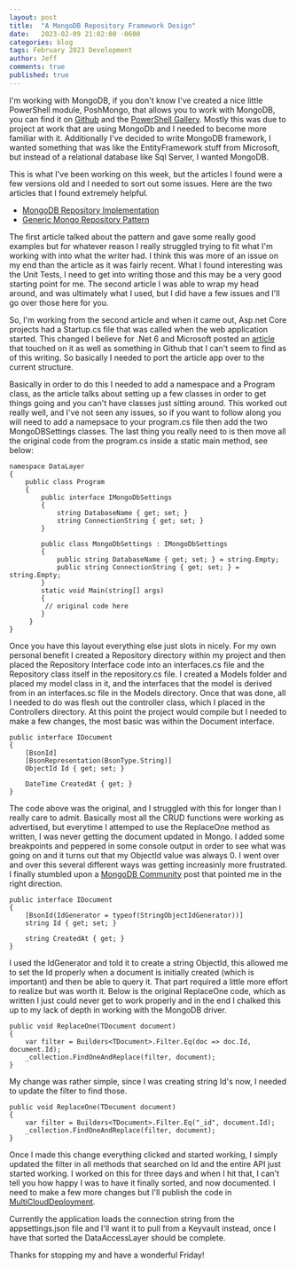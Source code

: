 ```yaml
---
layout: post
title:  "A MongoDB Repository Framework Design"
date:   2023-02-09 21:02:00 -0600
categories: blog
tags: February 2023 Development
author: Jeff
comments: true
published: true
---
```

I'm working with MongoDB, if you don't know I've created a nice little PowerShell module, PoshMongo, that allows you to work with MongoDB, you can find it on [Github](https://github.com/PoshMongo/PoshMongo) and the [PowerShell Gallery](https://www.powershellgallery.com/packages/PoshMongo/3.2.1). Mostly this was due to project at work that are using MongoDb and I needed to become more familiar with it. Additionally I've decided to write MongoDB framework, I wanted something that was like the EntityFramework stuff from Microsoft, but instead of a relational database like Sql Server, I wanted MongoDB.

This is what I've been working on this week,  but the articles I found were a few versions old and I needed to sort out some issues. Here are the two articles that I found extremely helpful.

- [MongoDB Repository Implementation](https://www.thecodebuzz.com/mongodb-repository-implementation-unit-testing-net-core-example/)
- [Generic Mongo Repository Pattern](https://medium.com/@marekzyla95/mongo-repository-pattern-700986454a0e)

The first article talked about the pattern and gave some really good examples but for whatever reason I really struggled trying to fit what I'm working with into what the writer had. I think this was more of an issue on my end than the article as it was fairly recent. What I found interesting was the Unit Tests, I need to get into writing those and this may be a very good starting point for me. The second article I was able to wrap my head around, and was ultimately what I used, but I did have a few issues and I'll go over those here for you.

So, I'm working from the second article and when it came out, Asp.net Core projects had a Startup.cs file that was called when the web application started. This changed I believe for .Net 6 and Microsoft posted an [article](https://learn.microsoft.com/en-us/dotnet/architecture/porting-existing-aspnet-apps/app-startup-differences) that touched on it as well as something in Github that I can't seem to find as of this writing. So basically I needed to port the article app over to the current structure.

Basically in order to do this I needed to add a namespace and a Program class, as the article talks about setting up a few classes in order to get things going and you can't have classes just sitting around. This worked out really well, and I've not seen any issues, so if you want to follow along you will need to add a namepsace to your program.cs file then add the two MongoDBSettings classes. The last thing you really need to is then move all the original code from the program.cs inside a static main method, see below:

```c-sharp
namespace DataLayer
{
    public class Program
    {
        public interface IMongoDbSettings
        {
            string DatabaseName { get; set; }
            string ConnectionString { get; set; }
        }

        public class MongoDbSettings : IMongoDbSettings
        {
            public string DatabaseName { get; set; } = string.Empty;
            public string ConnectionString { get; set; } = string.Empty;
        }
        static void Main(string[] args)
        {
         // original code here
        }
     }
}
```

Once you have this layout everything else just slots in nicely. For my own personal benefit I created a Repository directory within my project and then placed the Repository Interface code into an interfaces.cs file and the Repository class itself in the repository.cs file. I created a Models folder and placed my model class in it, and the interfaces that the model is derived from in an interfaces.sc file in the Models directory. Once that was done, all I needed to do was flesh out the controller class, which I placed in the Controllers directory. At this point the project would compile but I needed to make a few changes, the most basic was within the Document interface.

```c-sharp
public interface IDocument
{
    [BsonId]
    [BsonRepresentation(BsonType.String)]
    ObjectId Id { get; set; }

    DateTime CreatedAt { get; }
}
```

The code above was the original, and I struggled with this for longer than I really care to admit. Basically most all the CRUD functions were working as advertised, but everytime I attemped to use the ReplaceOne method as written, I was never getting the document updated in Mongo. I added some breakpoints and peppered in some console output in order to see what was going on and it turns out that my ObjectId value was always 0. I went over and over this several different ways was getting increasinly more frustrated. I finally stumbled upon a [MongoDB Community](https://www.mongodb.com/community/forums/t/working-with-id-in-net/122599/3) post that pointed me in the right direction.

```c-sharp
public interface IDocument
{
    [BsonId(IdGenerator = typeof(StringObjectIdGenerator))]
    string Id { get; set; }

    string CreatedAt { get; }
}
```

I used the IdGenerator and told it to create a string ObjectId, this allowed me to set the Id properly when a document is initially created (which is important) and then be able to query it. That part required a little more effort to realize but was worth it. Below is the original ReplaceOne code, which as written I just could never get to work properly and in the end I chalked this up to my lack of depth in working with the MongoDB driver.

```c-sharp
public void ReplaceOne(TDocument document)
{
    var filter = Builders<TDocument>.Filter.Eq(doc => doc.Id, document.Id);
    _collection.FindOneAndReplace(filter, document);
}
```

My change was rather simple, since I was creating string Id's now, I needed to update the filter to find those.

```c-sharp
public void ReplaceOne(TDocument document)
{
    var filter = Builders<TDocument>.Filter.Eq("_id", document.Id);
    _collection.FindOneAndReplace(filter, document);
}
```

Once I made this change everything clicked and started working, I simply updated the filter in all methods that searched on Id and the entire API just started working. I worked on this for three days and when I hit that, I can't tell you how happy I was to have it finally sorted, and now documented. I need to make a few more changes but I'll publish the code in [MultiCloudDeployment](https://github.com/MultiCloudDeployment).

Currently the application loads the connection string from the appsettings.json file and I'll want it to pull from a Keyvault instead, once I have that sorted the DataAccessLayer should be complete.

Thanks for stopping my and have a wonderful Friday! 
